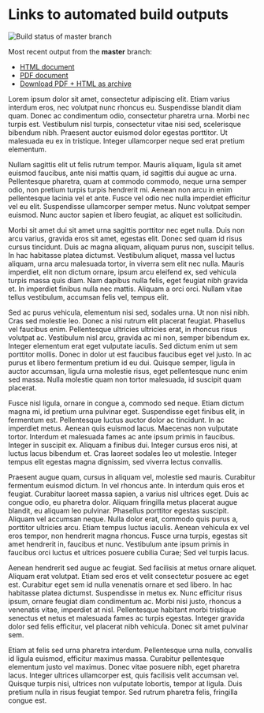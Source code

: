 # Links to automated build outputs

![Build status of master branch](https://dev.azure.com/dashif/Automation/_apis/build/status/DocumentAuthoringExample?branchName=master)

Most recent output from the **master** branch:

* [HTML document](https://dashif-documents.azurewebsites.net/DocumentAuthoringExample/master/MyDocument.html)
* [PDF document](https://dashif-documents.azurewebsites.net/DocumentAuthoringExample/master/MyDocument.pdf)
* [Download PDF + HTML as archive](https://dashif-documents.azurewebsites.net/DocumentAuthoringExample/master/MyDocument.zip)

Lorem ipsum dolor sit amet, consectetur adipiscing elit. Etiam varius interdum eros, nec volutpat nunc rhoncus eu. Suspendisse blandit diam quam. Donec ac condimentum odio, consectetur pharetra urna. Morbi nec turpis est. Vestibulum nisl turpis, consectetur vitae nisi sed, scelerisque bibendum nibh. Praesent auctor euismod dolor egestas porttitor. Ut malesuada eu ex in tristique. Integer ullamcorper neque sed erat pretium elementum.

Nullam sagittis elit ut felis rutrum tempor. Mauris aliquam, ligula sit amet euismod faucibus, ante nisi mattis quam, id sagittis dui augue ac urna. Pellentesque pharetra, quam at commodo commodo, neque urna semper odio, non pretium turpis turpis hendrerit mi. Aenean non arcu in enim pellentesque lacinia vel et ante. Fusce vel odio nec nulla imperdiet efficitur vel eu elit. Suspendisse ullamcorper semper metus. Nunc volutpat semper euismod. Nunc auctor sapien et libero feugiat, ac aliquet est sollicitudin.

Morbi sit amet dui sit amet urna sagittis porttitor nec eget nulla. Duis non arcu varius, gravida eros sit amet, egestas elit. Donec sed quam id risus cursus tincidunt. Duis ac magna aliquam, aliquam purus non, suscipit tellus. In hac habitasse platea dictumst. Vestibulum aliquet, massa vel luctus aliquam, urna arcu malesuada tortor, in viverra sem elit nec nulla. Mauris imperdiet, elit non dictum ornare, ipsum arcu eleifend ex, sed vehicula turpis massa quis diam. Nam dapibus nulla felis, eget feugiat nibh gravida et. In imperdiet finibus nulla nec mattis. Aliquam a orci orci. Nullam vitae tellus vestibulum, accumsan felis vel, tempus elit.

Sed ac purus vehicula, elementum nisi sed, sodales urna. Ut non nisi nibh. Cras sed molestie leo. Donec a nisi rutrum elit placerat feugiat. Phasellus vel faucibus enim. Pellentesque ultricies ultricies erat, in rhoncus risus volutpat ac. Vestibulum nisl arcu, gravida ac mi non, semper bibendum ex. Integer elementum erat eget vulputate iaculis. Sed dictum enim ut sem porttitor mollis. Donec in dolor ut est faucibus faucibus eget vel justo. In ac purus et libero fermentum pretium id eu dui. Quisque semper, ligula in auctor accumsan, ligula urna molestie risus, eget pellentesque nunc enim sed massa. Nulla molestie quam non tortor malesuada, id suscipit quam placerat.

Fusce nisl ligula, ornare in congue a, commodo sed neque. Etiam dictum magna mi, id pretium urna pulvinar eget. Suspendisse eget finibus elit, in fermentum est. Pellentesque luctus auctor dolor ac tincidunt. In ac imperdiet metus. Aenean quis euismod lacus. Maecenas non vulputate tortor. Interdum et malesuada fames ac ante ipsum primis in faucibus. Integer in suscipit ex. Aliquam a finibus dui. Integer cursus eros nisi, at luctus lacus bibendum et. Cras laoreet sodales leo ut molestie. Integer tempus elit egestas magna dignissim, sed viverra lectus convallis.

Praesent augue quam, cursus in aliquam vel, molestie sed mauris. Curabitur fermentum euismod dictum. In vel rhoncus ante. In interdum quis eros et feugiat. Curabitur laoreet massa sapien, a varius nisl ultrices eget. Duis ac congue odio, eu pharetra dolor. Aliquam fringilla metus placerat augue blandit, eu aliquam leo pulvinar. Phasellus porttitor egestas suscipit. Aliquam vel accumsan neque. Nulla dolor erat, commodo quis purus a, porttitor ultricies arcu. Etiam tempus luctus iaculis. Aenean vehicula ex vel eros tempor, non hendrerit magna rhoncus. Fusce urna turpis, egestas sit amet hendrerit in, faucibus et nunc. Vestibulum ante ipsum primis in faucibus orci luctus et ultrices posuere cubilia Curae; Sed vel turpis lacus.

Aenean hendrerit sed augue ac feugiat. Sed facilisis at metus ornare aliquet. Aliquam erat volutpat. Etiam sed eros et velit consectetur posuere ac eget est. Curabitur eget sem id nulla venenatis ornare et sed libero. In hac habitasse platea dictumst. Suspendisse in metus ex. Nunc efficitur risus ipsum, ornare feugiat diam condimentum ac. Morbi nisi justo, rhoncus a venenatis vitae, imperdiet at nisl. Pellentesque habitant morbi tristique senectus et netus et malesuada fames ac turpis egestas. Integer gravida dolor sed felis efficitur, vel placerat nibh vehicula. Donec sit amet pulvinar sem.

Etiam at felis sed urna pharetra interdum. Pellentesque urna nulla, convallis id ligula euismod, efficitur maximus massa. Curabitur pellentesque elementum justo vel maximus. Donec vitae posuere nibh, eget pharetra lacus. Integer ultrices ullamcorper est, quis facilisis velit accumsan vel. Quisque turpis nisi, ultrices non vulputate lobortis, tempor at ligula. Duis pretium nulla in risus feugiat tempor. Sed rutrum pharetra felis, fringilla congue est.

